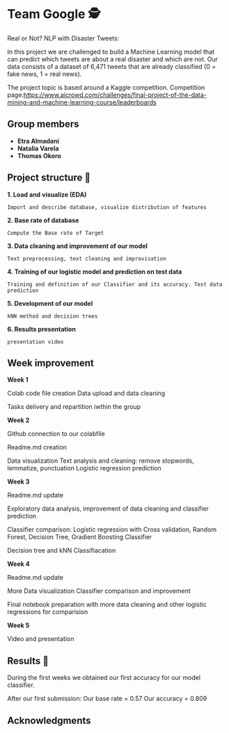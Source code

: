 # Team Google 🕵️

Real or Not? NLP with Disaster Tweets: 

In this project we are challenged to build a Machine Learning model that can predict which tweets are about a real disaster and which are not. 
Our data consists of a dataset of 6,471 tweets that are already classified (0 = fake news, 1 = real news).

The project topic is based around a Kaggle competition. Competition page:https://www.aicrowd.com/challenges/final-project-of-the-data-mining-and-machine-learning-course/leaderboards




## Group members

* **Etra Almadani** 
* **Natalia Varela**
* **Thomas Okoro**


## Project structure 🚀


   **1. Load and visualize (EDA)**

    Import and describe database, visualize distribution of features

   **2. Base rate of database**

    Compute the Base rate of Target

   **3. Data cleaning and improvement of our model**

    Text preprocessing, text cleaning and improvisation

   **4. Training of our logistic model and prediction on test data**

    Training and definition of our Classifier and its accuracy. Test data prediction

   **5. Development of our model**

    kNN method and decision trees

   **6. Results presentation**

    presentation video

## Week improvement

**Week 1**

Colab code file creation
Data upload and data cleaning

Tasks delivery and repartition iwthin the group

**Week 2**

Github connection to our colabfile

Readme.md creation

Data visualization 
Text analysis and cleaning: remove stopwords, lemmatize, punctuation
Logistic regression prediction

**Week 3**

Readme.md update

Exploratory data analysis, improvement of data cleaning and classifier prediction

Classifier comparison: Logistic regression with Cross validation, Random Forest, Decision Tree, Gradient Boosting Classifier

Decision tree and kNN Classifiacation

**Week 4**

Readme.md update

More Data visualization
Classifier comparison and improvement

Final notebook preparation with more data cleaning and other logistic regressions for comparision

**Week 5**

Video and presentation


## Results 🥇

During the first weeks we obtained our first accuracy for our model classifier.

After our first submission:
Our base rate = 0.57
Our accuracy = 0.809


## Acknowledgments


